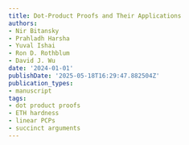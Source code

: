 ```yaml
---
title: Dot-Product Proofs and Their Applications
authors:
- Nir Bitansky
- Prahladh Harsha
- Yuval Ishai
- Ron D. Rothblum
- David J. Wu
date: '2024-01-01'
publishDate: '2025-05-18T16:29:47.882504Z'
publication_types:
- manuscript
tags:
- dot product proofs
- ETH hardness
- linear PCPs
- succinct arguments
---
```

